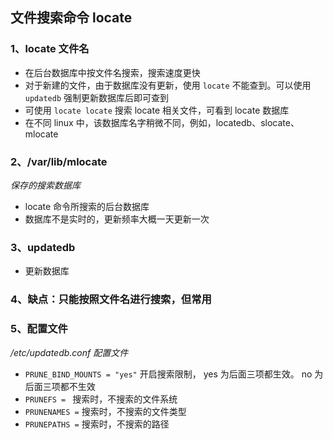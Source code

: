 ## 文件搜索命令 locate

### 1、locate 文件名
- 在后台数据库中按文件名搜索，搜索速度更快
- 对于新建的文件，由于数据库没有更新，使用 `locate` 不能查到。可以使用 `updatedb` 强制更新数据库后即可查到
- 可使用 `locate locate` 搜索 locate 相关文件，可看到 locate 数据库
- 在不同 linux 中，该数据库名字稍微不同，例如，locatedb、slocate、mlocate

### 2、/var/lib/mlocate
*保存的搜索数据库*
- locate 命令所搜索的后台数据库
- 数据库不是实时的，更新频率大概一天更新一次

### 3、updatedb
- 更新数据库

### 4、缺点：只能按照文件名进行搜索，但常用

### 5、配置文件
*/etc/updatedb.conf 配置文件*
- `PRUNE_BIND_MOUNTS = "yes"` 开启搜索限制， yes 为后面三项都生效。 no 为后面三项都不生效
- `PRUNEFS = ` 搜索时，不搜索的文件系统
- `PRUNENAMES =` 搜索时，不搜索的文件类型
- `PRUNEPATHS =` 搜索时，不搜索的路径